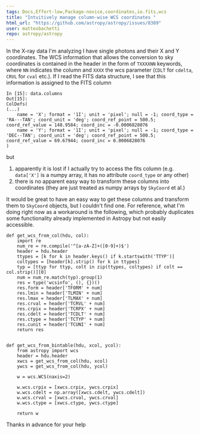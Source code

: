 ```yaml
---
tags: Docs,Effort-low,Package-novice,coordinates,io.fits,wcs
title: "Intuitively manage column-wise WCS coordinates "
html_url: "https://github.com/astropy/astropy/issues/8389"
user: matteobachetti
repo: astropy/astropy
---
```


In the X-ray data I'm analyzing I have single photons and their X and Y coordinates. The WCS information that allows the conversion to sky coordinates is contained in the header in the form of `TXXXXNN` keywords, where `NN` indicates the column and `XXXX` the wcs parameter (`CDLT` for `cdelta`, `CRVL` for `cval` etc.). If I read the FITS data structure, I see that this information is assigned to the FITS column
```
In [15]: data.columns
Out[15]: 
ColDefs(
(...)
    name = 'X'; format = '1I'; unit = 'pixel'; null = -1; coord_type = 'RA---TAN'; coord_unit = 'deg'; coord_ref_point = 500.5; coord_ref_value = 148.9584; coord_inc = -0.0006828076
    name = 'Y'; format = '1I'; unit = 'pixel'; null = -1; coord_type = 'DEC--TAN'; coord_unit = 'deg'; coord_ref_point = 500.5; coord_ref_value = 69.67944; coord_inc = 0.0006828076
)
```
but
1. apparently it is lost if I actually try to access the fits column (e.g. `data['X']` is a numpy array, it has no attribute `coord_type` or any other)
2. there is no apparent easy way to transform these columns into coordinates (they are just treated as numpy arrays by `SkyCoord` et al.)

It would be great to have an easy way to get these columns and transform them to `SkyCoord` objects, but I couldn't find one.
For reference, what I'm doing right now as a workaround is the following, which probably duplicates some functionality already implemented in Astropy but not easily accessible.

```
def get_wcs_from_col(hdu, col):
    import re
    num_re = re.compile('^[a-zA-Z]+([0-9]+)$')
    header = hdu.header
    ttypes = [k for k in header.keys() if k.startswith('TTYP')]
    coltypes = [header[k].strip() for k in ttypes]
    typ = [ttyp for ttyp, colt in zip(ttypes, coltypes) if colt == col.strip()][0]
    num = num_re.match(typ).group(1)
    res = type('wcsinfo', (), {})()
    res.form = header['TFORM' + num]
    res.lmin = header['TLMIN' + num]
    res.lmax = header['TLMAX' + num]
    res.crval = header['TCRVL' + num]
    res.crpix = header['TCRPX' + num]
    res.cdelt = header['TCDLT' + num]
    res.ctype = header['TCTYP' + num]
    res.cunit = header['TCUNI' + num]
    return res


def get_wcs_from_bintable(hdu, xcol, ycol):
    from astropy import wcs
    header = hdu.header
    xwcs = get_wcs_from_col(hdu, xcol)
    ywcs = get_wcs_from_col(hdu, ycol)

    w = wcs.WCS(naxis=2)

    w.wcs.crpix = [xwcs.crpix, ywcs.crpix]
    w.wcs.cdelt = np.array([xwcs.cdelt, ywcs.cdelt])
    w.wcs.crval = [xwcs.crval, ywcs.crval]
    w.wcs.ctype = [xwcs.ctype, ywcs.ctype]

    return w
```

Thanks in advance for your help